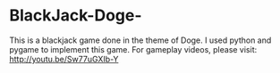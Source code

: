 BlackJack-Doge-
===============
This is a blackjack game done in the theme of Doge. I used python and pygame to implement this game.
For gameplay videos, please visit: http://youtu.be/Sw77uGXIb-Y
